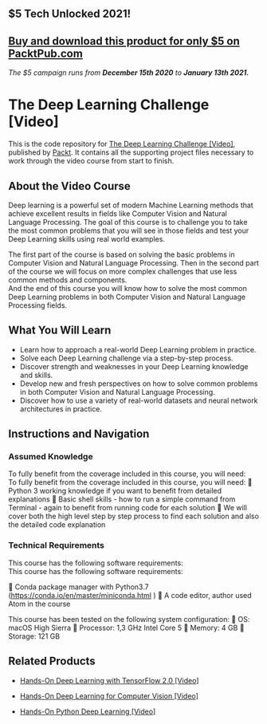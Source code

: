 ## $5 Tech Unlocked 2021!
[Buy and download this product for only $5 on PacktPub.com](https://www.packtpub.com/)
-----
*The $5 campaign         runs from __December 15th 2020__ to __January 13th 2021.__*

# The Deep Learning Challenge [Video]
This is the code repository for [The Deep Learning Challenge [Video]](https://www.packtpub.com/big-data-and-business-intelligence/deep-learning-challenge-video?utm_source=github&utm_medium=repository&utm_campaign=9781789801484), published by [Packt](https://www.packtpub.com/?utm_source=github). It contains all the supporting project files necessary to work through the video course from start to finish.
## About the Video Course
Deep learning is a powerful set of modern Machine Learning methods that achieve excellent results in fields like Computer Vision and Natural Language Processing. The goal of this course is to challenge you to take the most common problems that you will see in those fields and test your Deep Learning skills using real world examples.

The first part of the course is based on solving the basic problems in Computer Vision and Natural Language Processing. Then in the second part of the course we will focus on more complex challenges that use less common methods and components.  
And the end of this course you will know how to solve the most common Deep Learning problems in both Computer Vision and Natural Language Processing fields.


<H2>What You Will Learn</H2>
<DIV class=book-info-will-learn-text>
<UL>
<LI>Learn how to approach a real-world Deep Learning problem in practice. 
<LI>Solve each Deep Learning challenge via a step-by-step process. 
<LI>Discover strength and weaknesses in your Deep Learning knowledge and skills. 
<LI>Develop new and fresh perspectives on how to solve common problems in both Computer Vision and Natural Language Processing. 
<LI>Discover how to use a variety of real-world datasets and neural network architectures in practice. </LI></UL></DIV>

## Instructions and Navigation
### Assumed Knowledge
To fully benefit from the coverage included in this course, you will need:<br/>
To fully benefit from the coverage included in this course, you will need:
	Python 3 working knowledge if you want to benefit from detailed explanations
	Basic shell skills - how to run a simple command from Terminal - again to benefit from running code for each solution
	We will cover both the high level step by step process to find each solution and also the detailed code explanation

### Technical Requirements
This course has the following software requirements:<br/>
This course has the following software requirements:

	Conda package manager with Python3.7 (https://conda.io/en/master/miniconda.html )
	A code editor, author used Atom in the course

This course has been tested on the following system configuration:
	OS: macOS High Sierra
	Processor: 1,3 GHz Intel Core 5
	Memory: 4 GB
	Storage: 121 GB


## Related Products
* [Hands-On Deep Learning with TensorFlow 2.0 [Video]](https://www.packtpub.com/application-development/hands-deep-learning-tensorflow-20-video?utm_source=github&utm_medium=repository&utm_campaign=9781789951707)

* [Hands-On Deep Learning for Computer Vision [Video]](https://www.packtpub.com/application-development/hands-deep-learning-computer-vision-video?utm_source=github&utm_medium=repository&utm_campaign=9781788835503)

* [Hands-On Python Deep Learning [Video]](https://www.packtpub.com/application-development/hands-python-deep-learning-video?utm_source=github&utm_medium=repository&utm_campaign=9781788999380)

